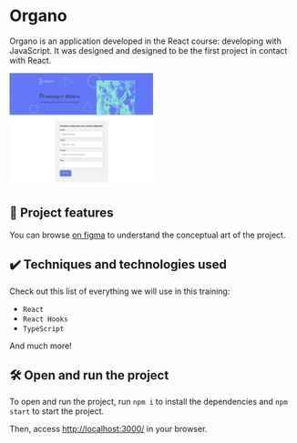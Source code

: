# Organo

Organo is an application developed in the React course: developing with JavaScript.
It was designed and designed to be the first project in contact with React.

<img src="screencapture.png" alt="Imagem do Organo" width="50%">


## 🔨 Project features

You can browse <a href="https://cursos.alura.com.br/course/react-desenvolvendo-javascript" target="_blank">on figma</a> to understand the conceptual art of the project.

## ✔️ Techniques and technologies used

Check out this list of everything we will use in this training:

- `React`
- `React Hooks`
- `TypeScript`

And much more!

## 🛠️ Open and run the project

To open and run the project, run `npm i` to install the dependencies and `npm start` to start the project.

Then, access <a href="http://localhost:3000/">http://localhost:3000/</a> in your browser.